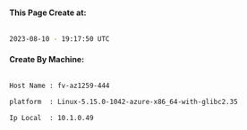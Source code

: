 
   
#### This Page Create at:

```bash

2023-08-10 - 19:17:50 UTC

```

#### Create By Machine:

```bash

Host Name : fv-az1259-444

platform  : Linux-5.15.0-1042-azure-x86_64-with-glibc2.35

Ip Local  : 10.1.0.49

```

